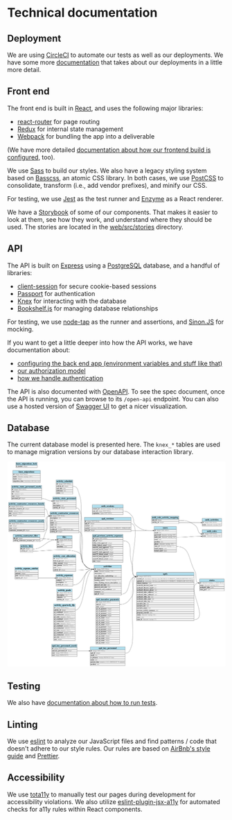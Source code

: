 # Technical documentation

## Deployment

We are using [CircleCI](https://circleci.com/gh/18F/workflows/cms-hitech-apd) to
automate our tests as well as our deployments. We have some more
[documentation](deployment.md) that takes about our deployments in a little more
detail.

## Front end

The front end is built in [React](https://reactjs.org/), and uses the following
major libraries:

- [react-router](https://www.npmjs.com/package/react-router) for page routing
- [Redux](https://redux.js.org/) for internal state management
- [Webpack](https://webpack.js.org/) for bundling the app into a deliverable

(We have more detailed
[documentation about how our frontend build is configured](frontend-build.md),
too).

We use [Sass](https://sass-lang.com/) to build our styles. We also have a
legacy styling system based on [Basscss](http://basscss.com/), an atomic CSS
library. In both cases, we use [PostCSS](https://github.com/postcss/postcss) to
consolidate, transform (i.e., add vendor prefixes), and minify our CSS.

For testing, we use [Jest](https://facebook.github.io/jest/) as the test runner
and [Enzyme](http://airbnb.io/enzyme/) as a React renderer.

We have a [Storybook](https://github.com/storybooks/storybook) of some of our
components. That makes it easier to look at them, see how they work, and
understand where they should be used. The stories are located in the
[web/src/stories](https://github.com/18F/cms-hitech-apd/tree/master/web/src/stories)
directory.

## API

The API is built on [Express](https://expressjs.com/) using a
[PostgreSQL](https://www.postgresql.org/) database, and a handful of libraries:

- [client-session](https://www.npmjs.com/package/client-sessions) for secure
  cookie-based sessions
- [Passport](http://www.passportjs.org/) for authentication
- [Knex](http://knexjs.org/) for interacting with the database
- [Bookshelf.js](http://bookshelfjs.org) for managing database relationships

For testing, we use [node-tap](http://www.node-tap.org/) as the runner and
assertions, and [Sinon.JS](sinonjs.org) for mocking.

If you want to get a little deeper into how the API works, we have documentation
about:

- [configuring the back end app (environment variables and stuff like that)](api-configuration.md)
- [our authorization model](api-authorization.md)
- [how we handle authentication](api-authentication.md)

The API is also documented with [OpenAPI](https://www.openapis.org/). To see the
spec document, once the API is running, you can browse to its `/open-api`
endpoint. You can also use a hosted version of
[Swagger UI](http://petstore.swagger.io/) to get a nicer visualization.

## Database

The current database model is presented here. The `knex_*` tables are used to manage migration versions by our database interaction library.

![database model diagram](./database-diagram.png)

## Testing

We also have [documentation about how to run tests](testing.md).

## Linting

We use [eslint](https://eslint.org/) to analyze our JavaScript files and find
patterns / code that doesn't adhere to our style rules. Our rules are based on
[AirBnb's style guide](https://github.com/airbnb/javascript) and
[Prettier](https://github.com/prettier/prettier).

## Accessibility

We use [tota11y](http://khan.github.io/tota11y/) to manually test our pages
during development for accessibility violations. We also utilize
[eslint-plugin-jsx-a11y](https://github.com/evcohen/eslint-plugin-jsx-a11y) for
automated checks for a11y rules within React components.
